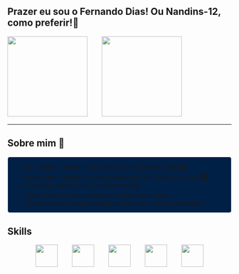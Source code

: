 ## Prazer eu sou o Fernando Dias! Ou Nandins-12, como preferir!🎈
<div>
    <img style="margin-right: 2em;" height="180em" src="https://github-readme-stats.vercel.app/api?username=Nandins-12&theme=yeblu&show_icons=true">
    <img height="180em" src="https://github-readme-stats.vercel.app/api/top-langs/?username=Nandins-12&theme=yeblu">
</div>

<hr>

## Sobre mim 📖
<ul style="background-color: #002046; padding: 12px 40px; border: 1px solid #e4e2e2; border-radius: 5px;">
    <li>Estudante, focado na area do Desenvolvimento Web 🖥</li>
    <li>Intuito de se tornar um Desenvolvedor Full-Stack no futuro 👨‍🎓</li>
    <li>Desenvolvedor Front-End atualmente💻</li>
    <li>Plano de trabalhar inicialmente como Free Lancer, desenvolvendo projetos para comércios e micro-empresas 💵</li>
</ul>

## Skills
<div align="center">
    <img style="margin-right: 2em" height="50" src="https://cdn.jsdelivr.net/gh/devicons/devicon/icons/html5/html5-original.svg">
    <img style="margin-right: 2em" height="50" src="https://cdn.jsdelivr.net/gh/devicons/devicon/icons/css3/css3-original.svg">
    <img style="margin-right: 2em" height="50" src="https://cdn.jsdelivr.net/gh/devicons/devicon/icons/javascript/javascript-original.svg">
    <img style="margin-right: 2em" height="50" src="https://cdn.jsdelivr.net/gh/devicons/devicon/icons/bootstrap/bootstrap-original.svg">
    <img height="50" src="https://cdn.jsdelivr.net/gh/devicons/devicon/icons/git/git-original.svg">
</div>
